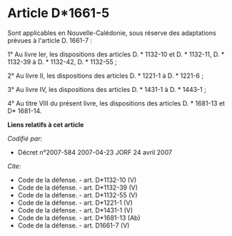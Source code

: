 # Article D*1661-5

Sont applicables en Nouvelle-Calédonie, sous réserve des adaptations prévues à l'article D. 1661-7 : 

1° Au livre Ier, les dispositions des articles D. * 1132-10 et D. * 1132-11, D. * 1132-39 à D. * 1132-42, D. * 1132-55 ; 

2° Au livre II, les dispositions des articles D. * 1221-1 à D. * 1221-6 ; 

3° Au livre IV, les dispositions des articles D. * 1431-1 à D. * 1443-1 ; 

4° Au titre VIII du présent livre, les dispositions des articles D. * 1681-13 et D* 1681-14.

**Liens relatifs à cet article**

_Codifié par_:

  - Décret n°2007-584 2007-04-23 JORF 24 avril 2007

_Cite_:

  - Code de la défense. - art. D*1132-10 (V)
  - Code de la défense. - art. D*1132-39 (V)
  - Code de la défense. - art. D*1132-55 (V)
  - Code de la défense. - art. D*1221-1 (V)
  - Code de la défense. - art. D*1431-1 (V)
  - Code de la défense. - art. D*1681-13 (Ab)
  - Code de la défense. - art. D1661-7 (V)
